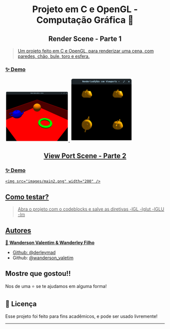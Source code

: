 <h1 align="center">Projeto em C e OpenGL - Computação Gráfica 🎨</h1>

<h2 align="center">Render Scene - Parte 1 </h1>
<p>
  <a href="https://github.com/derleymad/render-openGL-3d" target="_blank">

> Um projeto feito em C e OpenGL, para renderizar uma cena, com paredes, chão, bule, toro e esfera.


### ✨ Demo
<p float="left">
  <img src="images/main.png" width="200" />
    <img src="images/main2.png" width="200" />
</p>

<h2 align="center">View Port Scene - Parte 2 </h1>

### ✨ Demo
<p float="left">

    <img src="images/main2.png" width="200" />
</p>

## Como testar?


> Abra o projeto com o codeblocks e salve as diretivas -lGL -lglut -lGLU -lm

## Autores

👤 **Wanderson Valentim & Wanderley Filho**

* Github: [@derleymad](https://github.com/derleymad)
* Github: [@wanderson_valetim](https://github.com/Wanderson-Valentim)

## Mostre que gostou!!

Nos de uma ⭐️ se te ajudamos em alguma forma!

## 📝 Licença

Esse projeto foi feito para fins acadêmicos, e pode ser usado livremente!

***
